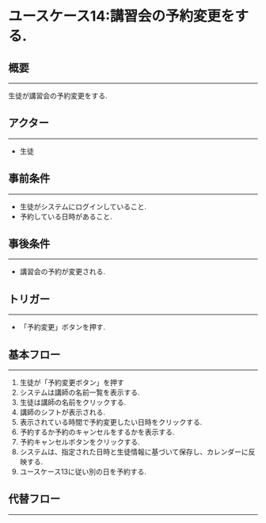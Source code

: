 # ユースケース14:講習会の予約変更をする.
## 概要
***
生徒が講習会の予約変更をする.
## アクター
***
* 生徒
## 事前条件
***
* 生徒がシステムにログインしていること.
* 予約している日時があること.
## 事後条件
***
* 講習会の予約が変更される.
## トリガー
***
* 「予約変更」ボタンを押す.
## 基本フロー
***
1. 生徒が「予約変更ボタン」を押す
2. システムは講師の名前一覧を表示する.
3. 生徒は講師の名前をクリックする.
4. 講師のシフトが表示される.
5. 表示されている時間で予約変更したい日時をクリックする.
6. 予約するか予約のキャンセルをするかを表示する.
7. 予約キャンセルボタンをクリックする.
8. システムは、指定された日時と生徒情報に基づいて保存し、カレンダーに反映する.
9. ユースケース13に従い別の日を予約する.

## 代替フロー
***
